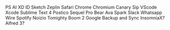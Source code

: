 
PS
AI
XD
ID
Sketch
Zeplin
Safari
Chrome
Chromium
Canary
Sip
VScode
Xcode
Sublime Text 4
Postico
Sequel Pro
Bear
Ava
Spark
Slack
Whatsapp
Wire
Spotify
Noizio
Tomighty
Boom 2
Google Backup and Sync
InsomniaX?
Alfred 3?
